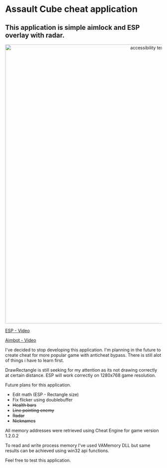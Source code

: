 # Assault Cube cheat application

## This application is simple aimlock and ESP overlay with radar.

<p align="center">
  <img src="https://i.imgur.com/3W8vKa7.jpg" width="900" alt="accessibility text">
</p>

[ESP - Video](https://streamable.com/owwxm)

[Aimbot - Video](https://streamable.com/2cq00)

I've decided to stop developing this application. I'm planning in the future to create cheat for more popular game with anticheat bypass. There is still alot of things i have to learn first.

DrawRectangle is still seeking for my attention as its not drawing correctly at certain distance. ESP will work correctly on 1280x768 game resolution.

Future plans for this application.
  - Edit math (ESP - Rectangle size)
  - Fix flicker using doublebuffer
  - ~~Health bars~~
  - ~~Line pointing enemy~~
  - ~~Radar~~
  - ~~Nicknames~~


All memory addresses were retrieved using Cheat Engine for game version 1.2.0.2

To read and write process memory I've used VAMemory DLL but same results can be achieved using win32 api functions.


Feel free to test this application.
